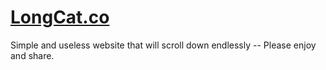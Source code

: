 # <a href="http://www.longcat.co/">LongCat.co</a>

Simple and useless website that will scroll down endlessly -- Please enjoy and share.
